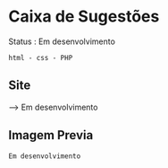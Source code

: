 <h1> Caixa de Sugestões </h1>
 Status : Em desenvolvimento
 
````
html - css - PHP

````
Site 
---
--> Em desenvolvimento

Imagem Previa 
---
    Em desenvolvimento

